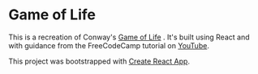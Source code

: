 # Game of Life

This is a recreation of Conway's [Game of Life](https://en.wikipedia.org/wiki/Conway%27s_Game_of_Life)
. It's built using React and with guidance from the FreeCodeCamp tutorial on [YouTube](https://www.youtube.com/watch?v=PM0_Er3SvFQ&index=16&list=PLWKjhJtqVAbmDGFE_pZ-PDJ1GWe3KtT-M).

This project was bootstrapped with [Create React App](https://github.com/facebookincubator/create-react-app).


